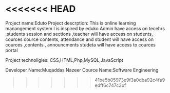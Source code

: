 <<<<<<< HEAD
=======
Project name:Eduto
Project descrption: This is online learning manangement system I is inspired by eduko Admin have access on tecehrs ,students session and sections ,teacher will have access on students, cources cource contents, attendance and student will have access on cources ,contents , announcments studeta will have access to cources portal

Project technoligies: CSS,HTML,Php,MySQL,JavaScript

Developer Name:Muqaddas Nazeer
Cource Name:Software Engineering
>>>>>>> 41be5b05973e9f3a0dba92c4fa9edff6c747c3bf
